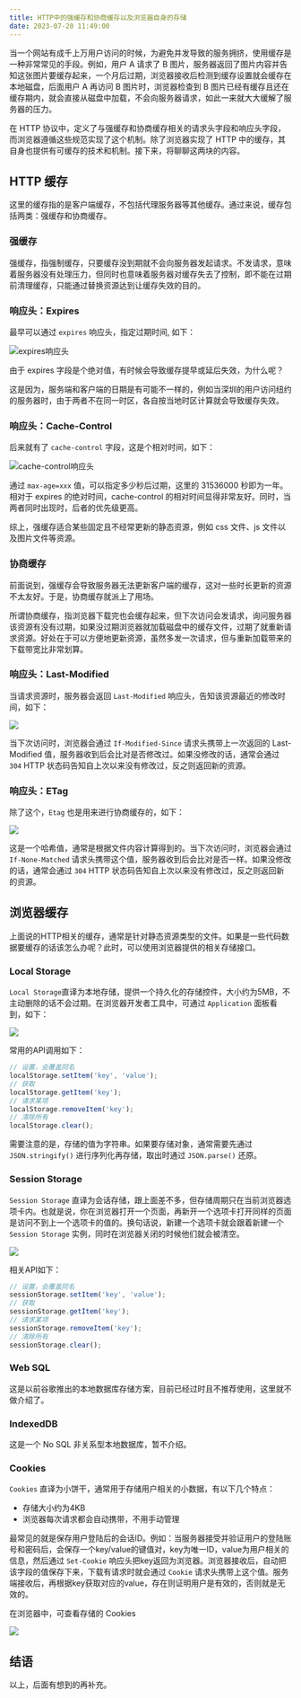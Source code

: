 ```yaml
---
title: HTTP中的强缓存和协商缓存以及浏览器自身的存储
date: 2023-07-20 11:49:00
---
```


当一个网站有成千上万用户访问的时候，为避免并发导致的服务拥挤，使用缓存是一种非常常见的手段。例如，用户 A 请求了 B 图片，服务器返回了图片内容并告知这张图片要缓存起来，一个月后过期，浏览器接收后检测到缓存设置就会缓存在本地磁盘，后面用户 A 再访问 B 图片时，浏览器检查到 B 图片已经有缓存且还在缓存期内，就会直接从磁盘中加载，不会向服务器请求，如此一来就大大缓解了服务器的压力。

在 HTTP 协议中，定义了与强缓存和协商缓存相关的请求头字段和响应头字段，而浏览器遵循这些规范实现了这个机制。除了浏览器实现了 HTTP 中的缓存，其自身也提供有可缓存的技术和机制。接下来，将聊聊这两块的内容。

## HTTP 缓存

这里的缓存指的是客户端缓存，不包括代理服务器等其他缓存。通过来说，缓存包括两类：强缓存和协商缓存。

### 强缓存

强缓存，指强制缓存，只要缓存没到期就不会向服务器发起请求。不发请求，意味着服务器没有处理压力，但同时也意味着服务器对缓存失去了控制，即不能在过期前清理缓存，只能通过替换资源达到让缓存失效的目的。

### 响应头：Expires

最早可以通过 `expires` 响应头，指定过期时间, 如下：

![expires响应头](./image-expires.png)

由于 expires 字段是个绝对值，有时候会导致缓存提早或延后失效，为什么呢？

这是因为，服务端和客户端的日期是有可能不一样的，例如当深圳的用户访问纽约的服务器时，由于两者不在同一时区，各自按当地时区计算就会导致缓存失效。

### 响应头：Cache-Control

后来就有了 `cache-control` 字段，这是个相对时间，如下：

![cache-control响应头](./image-cache-control.png)

通过 `max-age=xxx` 值，可以指定多少秒后过期，这里的 31536000 秒即为一年。相对于 expires 的绝对时间，cache-control 的相对时间显得非常友好。同时，当两者同时出现时，后者的优先级更高。

综上，强缓存适合某些固定且不经常更新的静态资源，例如 css 文件、js 文件以及图片文件等资源。

### 协商缓存

前面说到，强缓存会导致服务器无法更新客户端的缓存，这对一些时长更新的资源不太友好。于是，协商缓存就派上了用场。

所谓协商缓存，指浏览器下载完也会缓存起来，但下次访问会发请求，询问服务器该资源有没有过期，如果没过期浏览器就加载磁盘中的缓存文件，过期了就重新请求资源。好处在于可以方便地更新资源，虽然多发一次请求，但与重新加载带来的下载带宽比非常划算。

### 响应头：Last-Modified

当请求资源时，服务器会返回 `Last-Modified` 响应头，告知该资源最近的修改时间，如下：

![](./image-last-modified.png)

当下次访问时，浏览器会通过 `If-Modified-Since` 请求头携带上一次返回的 Last-Modified 值，服务器收到后会比对是否修改过。如果没修改的话，通常会通过 `304` HTTP 状态码告知自上次以来没有修改过，反之则返回新的资源。

### 响应头：ETag

除了这个，`Etag` 也是用来进行协商缓存的，如下：

![](./image-etag.png)

这是一个哈希值，通常是根据文件内容计算得到的。当下次访问时，浏览器会通过 `If-None-Matched` 请求头携带这个值，服务器收到后会比对是否一样。如果没修改的话，通常会通过 `304` HTTP 状态码告知自上次以来没有修改过，反之则返回新的资源。

## 浏览器缓存

上面说的HTTP相关的缓存，通常是针对静态资源类型的文件。如果是一些代码数据要缓存的话该怎么办呢？此时，可以使用浏览器提供的相关存储接口。

### Local Storage

`Local Storage`直译为本地存储，提供一个持久化的存储控件，大小约为5MB，不主动删除的话不会过期。在浏览器开发者工具中，可通过 `Application` 面板看到，如下：

![](./image-local-storage.png)

常用的API调用如下：

```ts
// 设置，会覆盖同名
localStorage.setItem('key', 'value');
// 获取
localStorage.getItem('key');
// 请求某项
localStorage.removeItem('key');
// 清除所有
localStorage.clear();
```
需要注意的是，存储的值为字符串。如果要存储对象，通常需要先通过 `JSON.stringify()` 进行序列化再存储，取出时通过 `JSON.parse()` 还原。

### Session Storage

`Session Storage` 直译为会话存储，跟上面差不多，但存储周期只在当前浏览器选项卡内。也就是说，你在浏览器打开一个页面，再新开一个选项卡打开同样的页面是访问不到上一个选项卡的值的。换句话说，新建一个选项卡就会跟着新建一个`Session Storage` 实例，同时在浏览器关闭的时候他们就会被清空。

![](./image-session-storage.png)

相关API如下：

```ts
// 设置，会覆盖同名
sessionStorage.setItem('key', 'value');
// 获取
sessionStorage.getItem('key');
// 请求某项
sessionStorage.removeItem('key');
// 清除所有
sessionStorage.clear();
```

### Web SQL

这是以前谷歌推出的本地数据库存储方案，目前已经过时且不推荐使用，这里就不做介绍了。

### IndexedDB

这是一个 No SQL 非关系型本地数据库，暂不介绍。

### Cookies

`Cookies` 直译为小饼干，通常用于存储用户相关的小数据，有以下几个特点：

- 存储大小约为4KB
- 浏览器每次请求都会自动携带，不用手动管理

最常见的就是保存用户登陆后的会话ID。例如：当服务器接受并验证用户的登陆账号和密码后，会保存一个key/value的键值对，key为唯一ID，value为用户相关的信息，然后通过 `Set-Cookie` 响应头把key返回为浏览器。浏览器接收后，自动把该字段的值保存下来，下载有请求时就会通过 `Cookie` 请求头携带上这个值。服务端接收后，再根据key获取对应的value，存在则证明用户是有效的，否则就是无效的。

在浏览器中，可查看存储的 Cookies

![](./image-cookies.png)

## 结语

以上，后面有想到的再补充。
